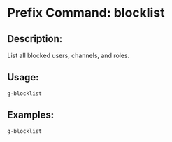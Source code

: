 # Prefix Command: blocklist

## Description:
List all blocked users, channels, and roles.

## Usage:
    g-blocklist

## Examples:
    g-blocklist
